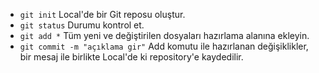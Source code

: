 * `git init`
Local'de bir Git reposu oluştur.
* `git status`
Durumu kontrol et.
* `git add *`
Tüm yeni ve değiştirilen dosyaları hazırlama alanına ekleyin.
* `git commit -m "açıklama gir"`
Add komutu ile hazırlanan değişiklikler, bir mesaj ile birlikte Local'de ki repository'e kaydedilir.
